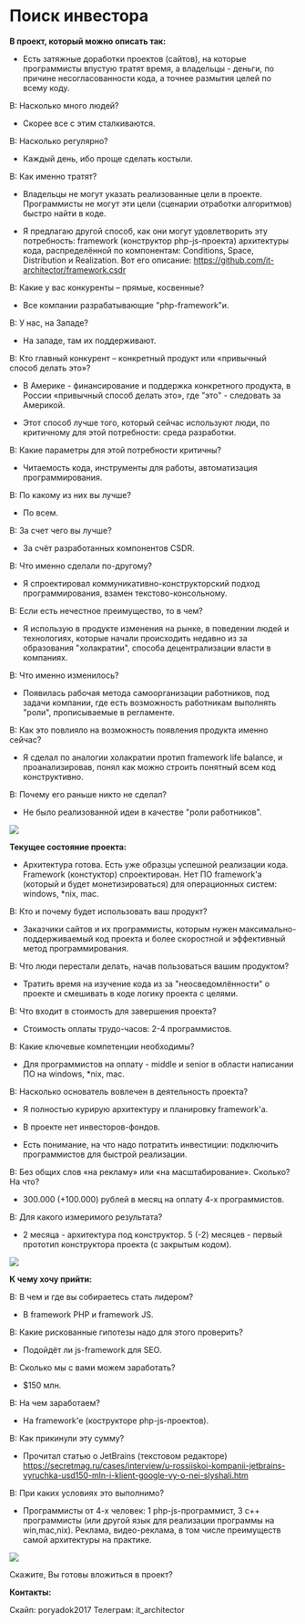 <h1>Поиск инвестора</h1>


**В проект, который можно описать так:**

- Есть затяжные доработки проектов (сайтов), на которые программисты впустую тратят время, а владельцы - деньги, по причине несогласованности кода, а точнее размытия целей по всему коду.
 
В: Насколько много людей? 

- Скорее все с этим сталкиваются.

В: Насколько регулярно? 

- Каждый день, ибо проще сделать костыли.

В: Как именно тратят?

- Владельцы не могут указать реализованные цели в проекте. Программисты не могут эти цели (сценарии отработки алгоритмов) быстро найти в коде. 

- Я предлагаю другой способ, как они могут удовлетворить эту потребность: framework (конструктор php-js-проекта) архитектуры кода, распределённой по компонентам: Conditions, Space, Distribution и Realization. Вот его описание: https://github.com/it-architector/framework.csdr

В: Какие у вас конкуренты – прямые, косвенные? 

- Все компании разрабатывающие "php-framework"и.

В: У нас, на Западе? 

- На западе, там их поддерживают.

В: Кто главный конкурент – конкретный продукт или «привычный способ делать это»?

- В Америке - финансирование и поддержка конкретного продукта, в России «привычный способ делать это», где "это" - следовать за Америкой.

- Этот способ лучше того, который сейчас используют люди, по критичному для этой потребности: среда разработки. 

В: Какие параметры для этой потребности критичны? 

- Читаемость кода, инструменты для работы, автоматизация программирования.

В: По какому из них вы лучше?

- По всем.

В: За счет чего вы лучше? 

- За счёт разработанных компонентов CSDR.

В: Что именно сделали по-другому? 

- Я спроектировал коммуникативно-конструкторский подход программирования, взамен текстово-консольному. 

В: Если есть нечестное преимущество, то в чем?

- Я использую в продукте изменения на рынке, в поведении людей и технологиях, которые начали происходить недавно из за образования "холакратии", способа децентрализации власти в компаниях. 

В: Что именно изменилось? 

- Появилась рабочая метода самоорганизации работников, под задачи компании, где есть возможность работникам выполнять "роли", прописываемые в регламенте.

В: Как это повлияло на возможность появления продукта именно сейчас? 

- Я сделал по аналогии холакратии протип framework life balance, и проанализировав, понял как можно строить понятный всем код конструктивно.

В: Почему его раньше никто не сделал?

- Не было реализованной идеи в качестве "роли работников".

![](./Картинки/инвесторам/прокрастинация.jpg)


**Текущее состояние проекта:**

- Архитектура готова. Есть уже образцы успешной реализации кода. Framework (констуктор) спроектирован. Нет ПО framework'a (который и будет монетизироваться) для операционных систем: windows, *nix, mac.

В: Кто и почему будет использовать ваш продукт?

- Заказчики сайтов и их программисты, которым нужен максимально-поддерживаемый код проекта и более скоростной и эффективный метод программирования.

В: Что люди перестали делать, начав пользоваться вашим продуктом?

- Тратить время на изучение кода из за "неосведомлённости" о проекте и смешивать в коде логику проекта с целями.

В: Что входит в стоимость для завершения проекта?

- Стоимость оплаты трудо-часов: 2-4 программистов.

В: Какие ключевые компетенции необходимы? 

- Для программистов на оплату - middle и senior в области написании ПО на windows, *nix, mac.

В: Насколько основатель вовлечен в деятельность проекта?

- Я полностью курирую архитектуру и планировку framework'a.

- В проекте нет инвесторов-фондов.

- Есть понимание, на что надо потратить инвестиции: подключить программистов для быстрой реализации. 

В: Без общих слов «на рекламу» или «на масштабирование». Сколько? На что? 

- 300.000 (+100.000) рублей в месяц на оплату 4-х программистов.

В: Для какого измеримого результата?

- 2 месяца - архитектура под конструктор. 5 (-2) месяцев - первый прототип конструктора проекта (с закрытым кодом).

![](./Картинки/инвесторам/амбиции.jpg)


**К чему хочу прийти:**

В: В чем и где вы собираетесь стать лидером? 

- В framework PHP и framework JS.

В: Какие рискованные гипотезы надо для этого проверить?

- Подойдёт ли js-framework для SEO.

В: Сколько мы с вами можем заработать? 

- $150 млн.

В: На чем заработаем? 

- На framework'e (кострукторе php-js-проектов).

В: Как прикинули эту сумму? 

- Прочитал статью о JetBrains (текстовом редакторе)  https://secretmag.ru/cases/interview/u-rossiiskoi-kompanii-jetbrains-vyruchka-usd150-mln-i-klient-google-vy-o-nei-slyshali.htm

В: При каких условиях это выполнимо?

- Программисты от 4-х человек: 1 php-js-программист, 3 c++ программисты (или другой язык для реализации программы на win,mac,nix). Реклама, видео-реклама, в том числе преимуществ самой архитектуры на практике.

![](./Картинки/инвесторам/изобретатель.jpg)

Скажите, Вы готовы вложиться в проект?

**Контакты:**

Скайп: poryadok2017
Телеграм: it_architector
